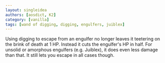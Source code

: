 ```yaml
---
layout: singleidea
authors: [aosdict, K2]
category: [vanilla]
tags: [wand of digging, digging, engulfers, juiblex]
---
```

Using digging to escape from an engulfer no longer leaves it teetering on the brink of death at 1 HP. Instead it cuts the engulfer's HP in half. For unsolid or amorphous engulfers (e.g. Juiblex), it does even less damage than that. It still lets you escape in all cases though.
